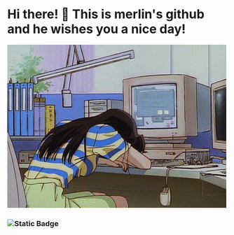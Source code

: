 # Hi there! 👋 This is merlin's github and he wishes you a nice day!
[![Header](https://github.com/merllinsbeard/merllinsbeard/blob/main/gif/gif.gif)](http://t.me/merlinsb3ard)
### ![Static Badge](https://img.shields.io/badge/this%20gif%20is%20clickable_⬆️%20-a?style=for-the-badge&color=%23060b14)


